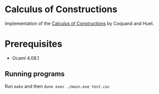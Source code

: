# Calculus of Constructions
Implementation of the [Calculus of Constructions](https://www.sciencedirect.com/science/article/pii/0890540188900053)
by Coquand and Huet.

# Prerequisites
- Ocaml 4.08.1

## Running programs
Run `make` and then `dune exec ./main.exe test.coc`
